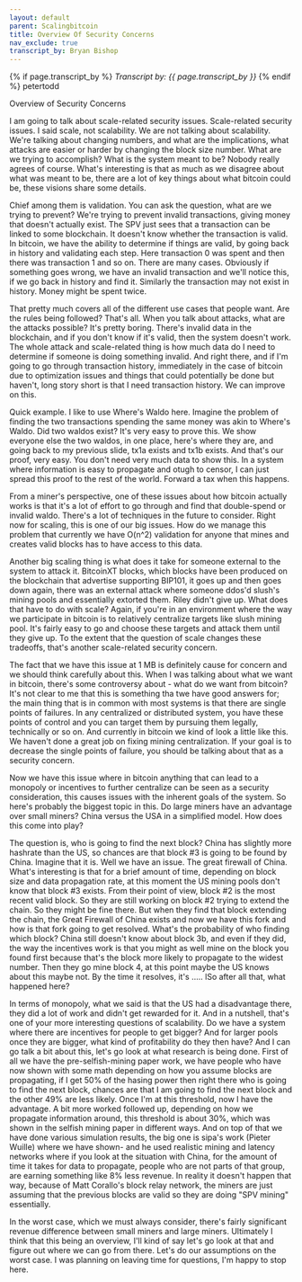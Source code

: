 ```yaml
---
layout: default
parent: Scalingbitcoin
title: Overview Of Security Concerns
nav_exclude: true
transcript_by: Bryan Bishop
---
```


{% if page.transcript_by %} <i>Transcript by:
{{ page.transcript_by }}</i> {% endif %} petertodd

Overview of Security Concerns

I am going to talk about scale-related security issues. Scale-related
security issues. I said scale, not scalability. We are not talking about
scalability. We're talking about changing numbers, and what are the
implications, what attacks are easier or harder by changing the block
size number. What are we trying to accomplish? What is the system meant
to be? Nobody really agrees of course. What's interesting is that as
much as we disagree about what was meant to be, there are a lot of key
things about what bitcoin could be, these visions share some details.

Chief among them is validation. You can ask the question, what are we
trying to prevent? We're trying to prevent invalid transactions, giving
money that doesn't actually exist. The SPV just sees that a transaction
can be linked to some blockchain. It doesn't know whether the
transaction is valid. In bitcoin, we have the ability to determine if
things are valid, by going back in history and validating each step.
Here transaction 0 was spent and then there was transaction 1 and so on.
There are many cases. Obviously if something goes wrong, we have an
invalid transaction and we'll notice this, if we go back in history and
find it. Similarly the transaction may not exist in history. Money might
be spent twice.

That pretty much covers all of the different use cases that people want.
Are the rules being followed? That's all. When you talk about attacks,
what are the attacks possible? It's pretty boring. There's invalid data
in the blockchain, and if you don't know if it's valid, then the system
doesn't work. The whole attack and scale-related thing is how much data
do I need to determine if someone is doing something invalid. And right
there, and if I'm going to go through transaction history, immediately
in the case of bitcoin due to optimization issues and things that could
potentially be done but haven't, long story short is that I need
transaction history. We can improve on this.

Quick example. I like to use Where's Waldo here. Imagine the problem of
finding the two transactions spending the same money was akin to Where's
Waldo. Did two waldos exist? It's very easy to prove this. We show
everyone else the two waldos, in one place, here's where they are, and
going back to my previous slide, tx1a exists and tx1b exists. And that's
our proof, very easy. You don't need very much data to show this. In a
system where information is easy to propagate and otugh to censor, I can
just spread this proof to the rest of the world. Forward a tax when this
happens.

From a miner's perspective, one of these issues about how bitcoin
actually works is that it's a lot of effort to go through and find that
double-spend or invalid waldo. There's a lot of techniques in the future
to consider. Right now for scaling, this is one of our big issues. How
do we manage this problem that currently we have O(n^2) validation for
anyone that mines and creates valid blocks has to have access to this
data.

Another big scaling thing is what does it take for someone external to
the system to attack it. BitcoinXT blocks, which blocks have been
produced on the blockchain that advertise supporting BIP101, it goes up
and then goes down again, there was an external attack where someone
ddos'd slush's mining pools and essentially extorted them. Riley didn't
give up. What does that have to do with scale? Again, if you're in an
environment where the way we participate in bitcoin is to relatively
centralize targets like slush mining pool. It's fairly easy to go and
choose these targets and attack them until they give up. To the extent
that the question of scale changes these tradeoffs, that's another
scale-related security concern.

The fact that we have this issue at 1 MB is definitely cause for concern
and we should think carefully about this. When I was talking about what
we want in bitcoin, there's some controversy about - what do we want
from bitcoin? It's not clear to me that this is something tha twe have
good answers for; the main thing that is in common with most systems is
that there are single points of failures. In any centralized or
distributed system, you have these points of control and you can target
them by pursuing them legally, technically or so on. And currently in
bitcoin we kind of look a little like this. We haven't done a great job
on fixing mining centralization. If your goal is to decrease the single
points of failure, you should be talking about that as a security
concern.

Now we have this issue where in bitcoin anything that can lead to a
monopoly or incentives to further centralize can be seen as a security
consideration, this causes issues with the inherent goals of the system.
So here's probably the biggest topic in this. Do large miners have an
advantage over small miners? China versus the USA in a simplified model.
How does this come into play?

The question is, who is going to find the next block? China has slightly
more hashrate than the US, so chances are that block #3 is going to be
found by China. Imagine that it is. Well we have an issue. The great
firewall of China. What's interesting is that for a brief amount of
time, depending on block size and data propagation rate, at this moment
the US mining pools don't know that block #3 exists. From their point of
view, block #2 is the most recent valid block. So they are still working
on block #2 trying to extend the chain. So they might be fine there. But
when they find that block extending the chain, the Great Firewall of
China exists and now we have this fork and how is that fork going to get
resolved. What's the probability of who finding which block? China still
doesn't know about block 3b, and even if they did, the way the
incentives work is that you might as well mine on the block you found
first because that's the block more likely to propagate to the widest
number. Then they go mine block 4, at this point maybe the US knows
about this maybe not. By the time it resolves, it's ..... lSo after all
that, what happened here?

In terms of monopoly, what we said is that the US had a disadvantage
there, they did a lot of work and didn't get rewarded for it. And in a
nutshell, that's one of your more interesting questions of scalability.
Do we have a system where there are incentives for people to get bigger?
And for larger pools once they are bigger, what kind of profitability do
they then have? And I can go talk a bit about this, let's go look at
what research is being done. First of all we have the pre-selfish-mining
paper work, we have people who have now shown with some math depending
on how you assume blocks are propagating, if I get 50% of the hasing
power then right there who is going to find the next block, chances are
that I am going to find the next block and the other 49% are less
likely. Once I'm at this threshold, now I have the advantage. A bit more
worked followed up, depending on how we propagate information around,
this threshold is about 30%, which was shown in the selfish mining paper
in different ways. And on top of that we have done various simulation
results, the big one is sipa's work (Pieter Wuille) where we have shown-
and he used realistic mining and latency networks where if you look at
the situation with China, for the amount of time it takes for data to
propagate, people who are not parts of that group, are earning something
like 8% less revenue. In reality it doesn't happen that way, because of
Matt Corallo's block relay network, the miners are just assuming that
the previous blocks are valid so they are doing "SPV mining"
essentially.

In the worst case, which we must always consider, there's fairly
significant revenue difference between small miners and large miners.
Ultimately I think that this being an overview, I'll kind of say let's
go look at that and figure out where we can go from there. Let's do our
assumptions on the worst case. I was planning on leaving time for
questions, I'm happy to stop here.
